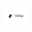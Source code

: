 <div align="center">
    <picture>
        <source media="(prefers-color-scheme: dark)" srcset="https://raw.githubusercontent.com/mohammadzainabbas/gitzap/dev/assets/logo_light.png?raw=true">
        <source media="(prefers-color-scheme: light)" srcset="https://raw.githubusercontent.com/mohammadzainabbas/gitzap/dev/assets/logo_dark.png?raw=true">
        <img alt="GitZap Icon" src="https://raw.githubusercontent.com/mohammadzainabbas/gitzap/dev/assets/logo_dark.png?raw=true" width="50">
</picture>
</div>
